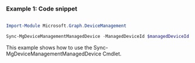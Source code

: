 ### Example 1: Code snippet

```powershell

Import-Module Microsoft.Graph.DeviceManagement

Sync-MgDeviceManagementManagedDevice -ManagedDeviceId $managedDeviceId

```
This example shows how to use the Sync-MgDeviceManagementManagedDevice Cmdlet.

